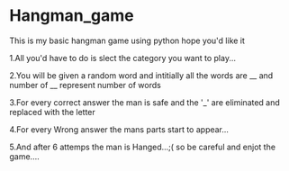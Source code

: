 # Hangman_game
This is my basic hangman game using python hope you'd like it

1.All you'd have to do is slect the category you want to play...

2.You will be given a random word and intitially all the words are __ and number of __ represent number of words


3.For every correct answer the man is safe and the '_' are eliminated and replaced with the letter


4.For every Wrong answer the mans parts start to appear...


5.And after 6 attemps the man is Hanged...;(
so be careful and enjot the game....


